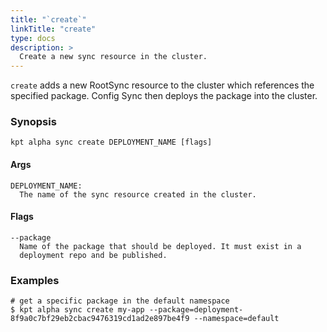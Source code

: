 ```yaml
---
title: "`create`"
linkTitle: "create"
type: docs
description: >
  Create a new sync resource in the cluster.
---
```


<!--mdtogo:Short
    Create a new sync resource in the cluster.
-->

`create` adds a new RootSync resource to the cluster which references
the specified package. Config Sync then deploys the package into the cluster.

### Synopsis

<!--mdtogo:Long-->

```
kpt alpha sync create DEPLOYMENT_NAME [flags]
```

#### Args

```
DEPLOYMENT_NAME:
  The name of the sync resource created in the cluster.
```

#### Flags

```
--package
  Name of the package that should be deployed. It must exist in a
  deployment repo and be published.
```

<!--mdtogo-->

### Examples

<!--mdtogo:Examples-->

```shell
# get a specific package in the default namespace
$ kpt alpha sync create my-app --package=deployment-8f9a0c7bf29eb2cbac9476319cd1ad2e897be4f9 --namespace=default
```

<!--mdtogo-->